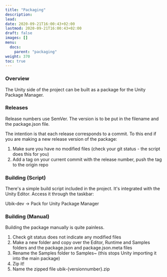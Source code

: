 ```yaml
---
title: "Packaging"
description: 
lead: 
date: 2020-09-21T16:00:43+02:00
lastmod: 2020-09-21T16:00:43+02:00
draft: false
images: []
menu:
  docs:
    parent: "packaging"
weight: 370
toc: true
---
```


### Overview

The Unity side of the project can be built as a package for the Unity Package Manager.

### Releases

Release numbers use SemVer. The version is to be put in the filename and the package.json file.

The intention is that each release corresponds to a commit. To this end if you are making a new release version of the package:

1. Make sure you have no modified files (check your git status - the script does this for you)
2. Add a tag on your current commit with the release number, push the tag to the origin repo

### Building (Script)

There's a simple build script included in the project. It's integrated with the Unity Editor. Access it through the taskbar:

Ubik-dev -> Pack for Unity Package Manager

### Building (Manual)

Building the package manually is quite painless.

1. Check git status does not indicate any modified files
2. Make a new folder and copy over the Editor, Runtime and Samples folders and the package.json and package.json.meta files
3. Rename the Samples folder to Samples~ (this stops Unity importing it into the main package)
4. Zip it!
5. Name the zipped file ubik-{versionnumber}.zip